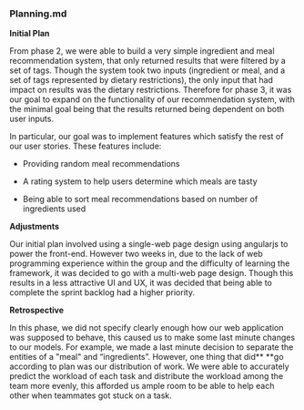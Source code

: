 ### Planning.md

**Initial Plan**

From phase 2, we were able to build a very simple ingredient and meal recommendation system, that only returned results that were filtered by a set of tags. Though the system took two inputs (ingredient or meal, and a set of tags represented by dietary restrictions), the only input that had impact on results was the dietary restrictions. Therefore for phase 3, it was our goal to expand on the functionality of our recommendation system, with the minimal goal being that the results returned being dependent on both user inputs. 

In particular, our goal was to implement features which satisfy the rest of our user stories. These features include:

* Providing random meal recommendations

* A rating system to help users determine which meals are tasty

* Being able to sort meal recommendations based on number of ingredients used

**Adjustments**

Our initial plan involved using a single-web page design using angularjs to power the front-end. However two weeks in, due to the lack of web programming experience within the group and the difficulty of learning the framework, it was decided to go with a multi-web page design. Though this results in a less attractive UI and UX, it was decided that being able to complete the sprint backlog had a higher priority.

**Retrospective**

In this phase, we did not specify clearly enough how our web application was supposed to behave, this caused us to make some last minute changes to our models. For example, we made a last minute decision to separate the entities of a "meal" and “ingredients”. However, one thing that did** **go according to plan was our distribution of work. We were able to accurately predict the workload of each task and distribute the workload among the team more evenly, this afforded us ample room to be able to help each other when teammates got stuck on a task. 

